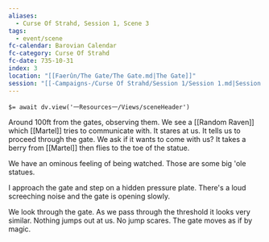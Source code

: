 ```yaml
---
aliases:
  - Curse Of Strahd, Session 1, Scene 3
tags:
  - event/scene
fc-calendar: Barovian Calendar
fc-category: Curse Of Strahd
fc-date: 735-10-31
index: 3
location: "[[Faerûn/The Gate/The Gate.md|The Gate]]"
session: "[[-Campaigns-/Curse Of Strahd/Session 1/Session 1.md|Session 1]]"
---
```


`$= await dv.view('一Resources一/Views/sceneHeader')`

Around 100ft from the gates, observing them. We see a [[Random Raven]] which [[Martel]] tries to communicate with. It stares at us. It tells us to proceed through the gate. We ask if it wants to come with us? It takes a berry from [[Martel]] then flies to the toe of the statue.

We have an ominous feeling of being watched. Those are some big 'ole statues.

I approach the gate and step on a hidden pressure plate. There's a loud screeching noise and the gate is opening slowly.

We look through the gate. As we pass through the threshold it looks very similar. Nothing jumps out at us. No jump scares. The gate moves as if by magic.
